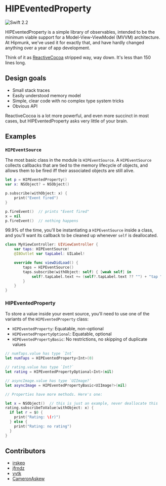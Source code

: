 # HIPEventedProperty

![Swift 2.2](https://img.shields.io/badge/Swift-2.2-orange.svg?style=flat)

HIPEventedProperty is a simple library of observables, intended to be the minimum viable support
for a Model-View-ViewModel (MVVM) architecture. At Hipmunk, we've used it for exactly that, and
have hardly changed anything over a year of app development.

Think of it as
[ReactiveCocoa](https://github.com/ReactiveCocoa/ReactiveCocoa)
stripped way, way down. It's less than 150 lines long.

## Design goals

* Small stack traces
* Easily understood memory model
* Simple, clear code with no complex type system tricks
* Obvious API

ReactiveCocoa is a lot more powerful, and even more succinct in most cases, but
HIPEventedProperty asks very little of your brain.

## Examples

### `HIPEventSource`
 
The most basic class in the module is `HIPEventSource`. A `HIPEventSource` collects callbacks
that are tied to the memory lifecycle of objects, and allows them to be fired iff their associated
objects are still alive.

```swift
let p = HIPEventedProperty()
var x: NSObject? = NSObject()

p.subscribe(withObject: x) {
    print("Event fired")
}

p.fireEvent()  // prints "Event fired"
x = nil
p.fireEvent()  // nothing happens
```

99.9% of the time, you'll be instantiating a `HIPEventSource` inside a class, and you'll want its
callback to be cleaned up whenever `self` is deallocated.

```swift
class MyViewController: UIViewController {
    var taps: HIPEventSource!
    @IBOutlet var tapLabel: UILabel!

    override func viewDidLoad() {
        taps = HIPEventSource()
        taps.subscribe(withObject: self) { [weak self] in
            self?.tapLabel.text += (self?.tapLabel.text ?? "") + "tap "
        }
    }
}
```

### HIPEventedProperty

To store a value inside your event source, you'll need to use one of the variants of the
`HIPEventedProperty` class:

* `HIPEventedProperty`: Equatable, non-optional
* `HIPEventedPropertyOptional`: Equatable, optional
* `HIPEventedPropertyBasic`: No restrictions, no skipping of duplicate values

```swift
// numTaps.value has type `Int`
let numTaps = HIPEventedProperty<Int>(0)

// rating.value has type `Int?`
let rating = HIPEventedPropertyOptional<Int>(nil)

// asyncImage.value has type `UIImage?`
let asyncImage = HIPEventedPropertyBasic<UIImage?>(nil)

// Properties have more methods. Here's one:

let x = NSObject()  // this is just an example, never deallocate this
rating.subscribeToValue(withObject: x) {
  if let r = $0 {
    print("Rating: \(r)")
  } else {
    print("Rating: no rating")
  }
}
```

## Contributors

* [irskep](http://github.com/irskep)
* [jfrndz](http://github.com/jfrndz)
* [vytk](http://github.com/vytk)
* [CameronAskew](http://github.com/CameronAskew)
